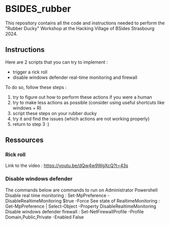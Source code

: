 # BSIDES_rubber
This repository contains all the code and instructions needed to perform the "Rubber Ducky" Workshop at the Hacking Village of BSides Strasbourg 2024.

## Instructions
Here are 2 scripts that you can try to implement :
  - trigger a rick roll
  - disable windows defender real-time monitoring and firewall

To do so, follow these steps :
  1) try to figure out how to perform these actions if you were a human
  2) try to make less actions as possible (consider using useful shortcuts like windows + R)
  3) script these steps on your rubber ducky
  4) try it and find the issues (which actions are not working properly)
  5) return to step 3 :)

## Ressources
### Rick roll
Link to the video : https://youtu.be/dQw4w9WgXcQ?t=43s

### Disable windows defender
The commands below are commands to run on Administrator Powershell
  Disable real time monitoring : Set-MpPreference -DisableRealtimeMonitoring $true -Force
  See state of RealtimeMonitoring : Get-MpPreference | Select-Object -Property DisableRealtimeMonitoring
  Disable windows defender firewall : Set-NetFirewallProfile -Profile Domain,Public,Private -Enabled False
